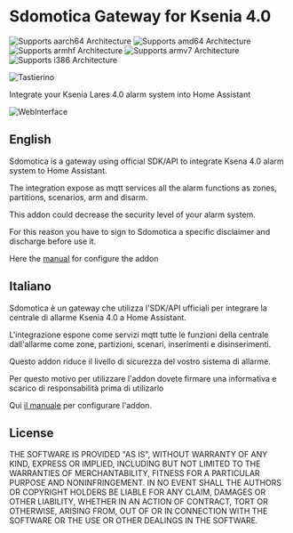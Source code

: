 # Sdomotica Gateway for Ksenia 4.0

![Supports aarch64 Architecture][aarch64-shield] ![Supports amd64 Architecture][amd64-shield] ![Supports armhf Architecture][armhf-shield] ![Supports armv7 Architecture][armv7-shield] ![Supports i386 Architecture][i386-shield]

![Tastierino][tastiera]

Integrate your Ksenia Lares 4.0 alarm system into Home Assistant

![WebInterface][webinterface]

## English
Sdomotica is a gateway using official SDK/API to integrate Ksena 4.0 alarm
system to Home Assistant.

The integration expose as mqtt services all the alarm functions as
zones, partitions, scenarios, arm and disarm.

This addon could decrease the security level of your alarm system.

For this reason you have to sign to Sdomotica a specific disclaimer and
discharge before use it.

Here the [manual][manuale] for configure the addon

## Italiano
Sdomotica è un gateway che utilizza l'SDK/API ufficiali per integrare la
centrale di allarme Ksenia 4.0 a Home Assistant.

L'integrazione espone come servizi mqtt tutte le funzioni della centrale
dall'allarme come zone, partizioni, scenari, inserimenti e
disinserimenti.

Questo addon riduce il livello di sicurezza del vostro sistema di
allarme.

Per questo motivo per utilizzare l'addon dovete firmare una informativa
e scarico di responsabilità prima di utilizarlo

Qui [il manuale][manuale] per configurare l'addon.


## License

THE SOFTWARE IS PROVIDED "AS IS", WITHOUT WARRANTY OF ANY KIND, EXPRESS OR
IMPLIED, INCLUDING BUT NOT LIMITED TO THE WARRANTIES OF MERCHANTABILITY,
FITNESS FOR A PARTICULAR PURPOSE AND NONINFRINGEMENT. IN NO EVENT SHALL THE
AUTHORS OR COPYRIGHT HOLDERS BE LIABLE FOR ANY CLAIM, DAMAGES OR OTHER
LIABILITY, WHETHER IN AN ACTION OF CONTRACT, TORT OR OTHERWISE, ARISING FROM,
OUT OF OR IN CONNECTION WITH THE SOFTWARE OR THE USE OR OTHER DEALINGS IN THE
SOFTWARE.

[aarch64-shield]: https://img.shields.io/badge/aarch64-yes-green.svg
[amd64-shield]: https://img.shields.io/badge/amd64-no-green.svg
[armhf-shield]: https://img.shields.io/badge/armhf-yes-green.svg
[armv7-shield]: https://img.shields.io/badge/armv7-yes-green.svg
[i386-shield]: https://img.shields.io/badge/i386-no-green.svg
[manuale]: http://www.sdomotica.com/gateway2/Addon_Sdomotica_Ksenia40.pdf
[webinterface]: http://www.sdomotica.com/gateway2/webinterface4.0.jpg
[tastiera]: http://www.sdomotica.com/gateway2/lares4.0-benner-web-02-moz.jpg
